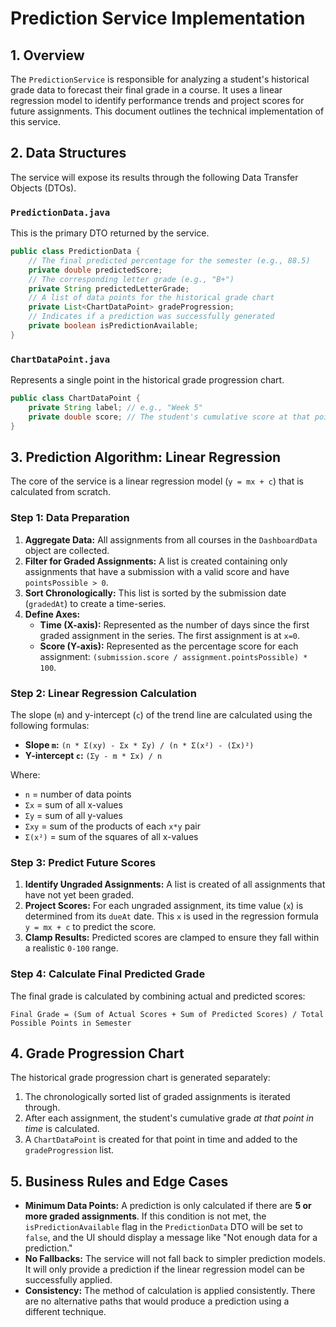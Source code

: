 # Prediction Service Implementation

## 1. Overview

The `PredictionService` is responsible for analyzing a student's historical grade data to forecast their final grade in a course. It uses a linear regression model to identify performance trends and project scores for future assignments. This document outlines the technical implementation of this service.

## 2. Data Structures

The service will expose its results through the following Data Transfer Objects (DTOs).

### `PredictionData.java`

This is the primary DTO returned by the service.

```java
public class PredictionData {
    // The final predicted percentage for the semester (e.g., 88.5)
    private double predictedScore;
    // The corresponding letter grade (e.g., "B+")
    private String predictedLetterGrade;
    // A list of data points for the historical grade chart
    private List<ChartDataPoint> gradeProgression;
    // Indicates if a prediction was successfully generated
    private boolean isPredictionAvailable;
}
```

### `ChartDataPoint.java`

Represents a single point in the historical grade progression chart.

```java
public class ChartDataPoint {
    private String label; // e.g., "Week 5"
    private double score; // The student's cumulative score at that point in time
}
```

## 3. Prediction Algorithm: Linear Regression

The core of the service is a linear regression model (`y = mx + c`) that is calculated from scratch.

### Step 1: Data Preparation

1.  **Aggregate Data:** All assignments from all courses in the `DashboardData` object are collected.
2.  **Filter for Graded Assignments:** A list is created containing only assignments that have a submission with a valid score and have `pointsPossible > 0`.
3.  **Sort Chronologically:** This list is sorted by the submission date (`gradedAt`) to create a time-series.
4.  **Define Axes:**
    *   **Time (X-axis):** Represented as the number of days since the first graded assignment in the series. The first assignment is at `x=0`.
    *   **Score (Y-axis):** Represented as the percentage score for each assignment: `(submission.score / assignment.pointsPossible) * 100`.

### Step 2: Linear Regression Calculation

The slope (`m`) and y-intercept (`c`) of the trend line are calculated using the following formulas:

*   **Slope `m`:** `(n * Σ(xy) - Σx * Σy) / (n * Σ(x²) - (Σx)²) `
*   **Y-intercept `c`:** `(Σy - m * Σx) / n`

Where:
*   `n` = number of data points
*   `Σx` = sum of all x-values
*   `Σy` = sum of all y-values
*   `Σxy` = sum of the products of each `x*y` pair
*   `Σ(x²)` = sum of the squares of all x-values

### Step 3: Predict Future Scores

1.  **Identify Ungraded Assignments:** A list is created of all assignments that have not yet been graded.
2.  **Project Scores:** For each ungraded assignment, its time value (`x`) is determined from its `dueAt` date. This `x` is used in the regression formula `y = mx + c` to predict the score.
3.  **Clamp Results:** Predicted scores are clamped to ensure they fall within a realistic `0-100` range.

### Step 4: Calculate Final Predicted Grade

The final grade is calculated by combining actual and predicted scores:

`Final Grade = (Sum of Actual Scores + Sum of Predicted Scores) / Total Possible Points in Semester`

## 4. Grade Progression Chart

The historical grade progression chart is generated separately:
1.  The chronologically sorted list of graded assignments is iterated through.
2.  After each assignment, the student's cumulative grade *at that point in time* is calculated.
3.  A `ChartDataPoint` is created for that point in time and added to the `gradeProgression` list.

## 5. Business Rules and Edge Cases

*   **Minimum Data Points:** A prediction is only calculated if there are **5 or more graded assignments**. If this condition is not met, the `isPredictionAvailable` flag in the `PredictionData` DTO will be set to `false`, and the UI should display a message like "Not enough data for a prediction."
*   **No Fallbacks:** The service will not fall back to simpler prediction models. It will only provide a prediction if the linear regression model can be successfully applied.
*   **Consistency:** The method of calculation is applied consistently. There are no alternative paths that would produce a prediction using a different technique.
